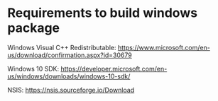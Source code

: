 # Requirements to build windows package

Windows Visual C++ Redistributable: https://www.microsoft.com/en-us/download/confirmation.aspx?id=30679

Windows 10 SDK: https://developer.microsoft.com/en-us/windows/downloads/windows-10-sdk/

NSIS: https://nsis.sourceforge.io/Download
